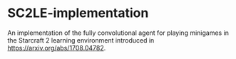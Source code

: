 # SC2LE-implementation
An implementation of the fully convolutional agent for playing minigames in the Starcraft 2 learning environment introduced in https://arxiv.org/abs/1708.04782.
